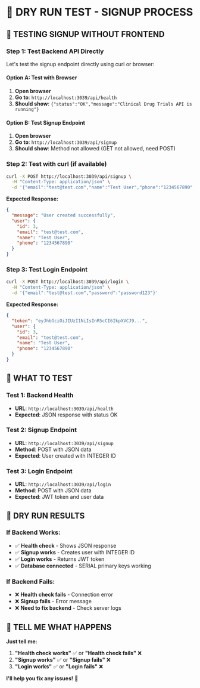 # 🧪 DRY RUN TEST - SIGNUP PROCESS

## 🎯 **TESTING SIGNUP WITHOUT FRONTEND**

### **Step 1: Test Backend API Directly**
Let's test the signup endpoint directly using curl or browser:

#### **Option A: Test with Browser**
1. **Open browser**
2. **Go to**: `http://localhost:3039/api/health`
3. **Should show**: `{"status":"OK","message":"Clinical Drug Trials API is running"}`

#### **Option B: Test Signup Endpoint**
1. **Open browser**
2. **Go to**: `http://localhost:3039/api/signup`
3. **Should show**: Method not allowed (GET not allowed, need POST)

### **Step 2: Test with curl (if available)**
```bash
curl -X POST http://localhost:3039/api/signup \
  -H "Content-Type: application/json" \
  -d '{"email":"test@test.com","name":"Test User","phone":"1234567890","password":"password123","confirmPassword":"password123"}'
```

**Expected Response:**
```json
{
  "message": "User created successfully",
  "user": {
    "id": 3,
    "email": "test@test.com",
    "name": "Test User",
    "phone": "1234567890"
  }
}
```

### **Step 3: Test Login Endpoint**
```bash
curl -X POST http://localhost:3039/api/login \
  -H "Content-Type: application/json" \
  -d '{"email":"test@test.com","password":"password123"}'
```

**Expected Response:**
```json
{
  "token": "eyJhbGciOiJIUzI1NiIsInR5cCI6IkpXVCJ9...",
  "user": {
    "id": 3,
    "email": "test@test.com",
    "name": "Test User",
    "phone": "1234567890"
  }
}
```

## 🎯 **WHAT TO TEST**

### **Test 1: Backend Health**
- **URL**: `http://localhost:3039/api/health`
- **Expected**: JSON response with status OK

### **Test 2: Signup Endpoint**
- **URL**: `http://localhost:3039/api/signup`
- **Method**: POST with JSON data
- **Expected**: User created with INTEGER ID

### **Test 3: Login Endpoint**
- **URL**: `http://localhost:3039/api/login`
- **Method**: POST with JSON data
- **Expected**: JWT token and user data

## 🚀 **DRY RUN RESULTS**

### **If Backend Works:**
- ✅ **Health check** - Shows JSON response
- ✅ **Signup works** - Creates user with INTEGER ID
- ✅ **Login works** - Returns JWT token
- ✅ **Database connected** - SERIAL primary keys working

### **If Backend Fails:**
- ❌ **Health check fails** - Connection error
- ❌ **Signup fails** - Error message
- ❌ **Need to fix backend** - Check server logs

## 🎯 **TELL ME WHAT HAPPENS**

**Just tell me:**
1. **"Health check works"** ✅ or **"Health check fails"** ❌
2. **"Signup works"** ✅ or **"Signup fails"** ❌
3. **"Login works"** ✅ or **"Login fails"** ❌

**I'll help you fix any issues!** 🚀
